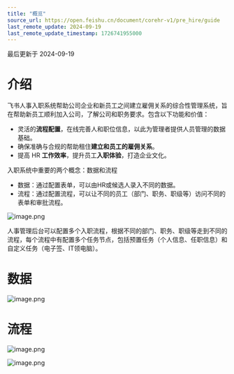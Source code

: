 ```yaml
---
title: "概览"
source_url: https://open.feishu.cn/document/corehr-v1/pre_hire/guide
last_remote_update: 2024-09-19
last_remote_update_timestamp: 1726741955000
---
```

最后更新于 2024-09-19

# 介绍

飞书人事入职系统帮助公司企业和新员工之间建立雇佣关系的综合性管理系统，旨在帮助新员工顺利加入公司，了解公司和职务要求。包含以下功能和价值：
- 灵活的**流程配置**，在线完善人和职位信息，以此为管理者提供人员管理的数据基础。
- 确保准确与合规的帮助租住**建立和员工的雇佣关系**。
- 提高 HR **工作效率**，提升员工**入职体验**，打造企业文化。

入职系统中重要的两个概念：数据和流程
- 数据：通过配置表单，可以由HR或候选人录入不同的数据。
- 流程：通过配置流程，可以让不同的员工（部门、职务、职级等）访问不同的表单和审批流程。

![image.png](https://sf3-cn.feishucdn.com/obj/open-platform-opendoc/230db6ecbb4406496dee4b8dfc8c47a8_yitPmRxTCM.png?lazyload=true&width=1658&height=732)

人事管理后台可以配置多个入职流程，根据不同的部门、职务、职级等走到不同的流程，每个流程中有配置多个任务节点，包括预置任务（个人信息、任职信息）和自定义任务（电子签、IT领电脑）。

# 数据
![image.png](https://sf3-cn.feishucdn.com/obj/open-platform-opendoc/e4dd95ea056f937e5b88b0dd302557ff_48ddPBnNCP.png?lazyload=true&width=2724&height=2222)

# 流程

![image.png](https://sf3-cn.feishucdn.com/obj/open-platform-opendoc/b36764ae3a4c344fce245ec95962d222_be0y1LBxEj.png?lazyload=true&width=1916&height=722)

![image.png](https://sf3-cn.feishucdn.com/obj/open-platform-opendoc/1ef197c15256cdf9b2b32d84d5ac39c7_E9KREut0HE.png?lazyload=true&width=2330&height=902)
